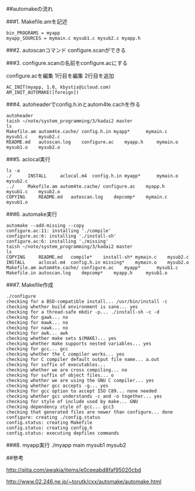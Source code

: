 ##automakeの流れ

###1. Makefile.amを記述
```
bin_PROGRAMS = myapp
myapp_SOURCES = mymain.c mysub1.c mysub2.c myapp.h
```


###2. autoscanコマンド
configure.scanができる

###3. configure.scanの名前をconfigure.acにする

configure.acを編集
1行目を編集
2行目を追加
```
AC_INIT(myapp, 1.0, kbystis@icloud.com)
AM_INIT_AUTOMAKE([foreign])
```

###4. autoheaderでconfig.h.inとautom4te.cachを作る
```
autoheader
taish ~/note/system_programming/3/kadai2 master
ls
Makefile.am	autom4te.cache/	config.h.in	myapp*		mymain.c	mysub1.c	mysub2.c
README.md	autoscan.log	configure.ac	myapp.h		mymain.o	mysub1.o	mysub2.o
```

###5. aclocal実行
```
ls -a
./		INSTALL		aclocal.m4	config.h.in	myapp*		mymain.o	mysub2.c
../		Makefile.am	autom4te.cache/	configure.ac	myapp.h		mysub1.c	mysub2.o
COPYING		README.md	autoscan.log	depcomp*	mymain.c	mysub1.o
```

###6. automake実行
```
automake --add-missing --copy
configure.ac:11: installing './compile'
configure.ac:6: installing './install-sh'
configure.ac:6: installing './missing'
taish ~/note/system_programming/3/kadai2 master
ls
COPYING		README.md	compile*	install-sh*	mymain.c	mysub2.c
INSTALL		aclocal.m4	config.h.in	missing*	mymain.o	mysub2.o
Makefile.am	autom4te.cache/	configure.ac	myapp*		mysub1.c
Makefile.in	autoscan.log	depcomp*	myapp.h		mysub1.o
```

###7. Makefile作成

```
./configure
checking for a BSD-compatible install... /usr/bin/install -c
checking whether build environment is sane... yes
checking for a thread-safe mkdir -p... ./install-sh -c -d
checking for gawk... no
checking for mawk... no
checking for nawk... no
checking for awk... awk
checking whether make sets $(MAKE)... yes
checking whether make supports nested variables... yes
checking for gcc... gcc
checking whether the C compiler works... yes
checking for C compiler default output file name... a.out
checking for suffix of executables...
checking whether we are cross compiling... no
checking for suffix of object files... o
checking whether we are using the GNU C compiler... yes
checking whether gcc accepts -g... yes
checking for gcc option to accept ISO C89... none needed
checking whether gcc understands -c and -o together... yes
checking for style of include used by make... GNU
checking dependency style of gcc... gcc3
checking that generated files are newer than configure... done
configure: creating ./config.status
config.status: creating Makefile
config.status: creating config.h
config.status: executing depfiles commands
```

###8. myapp実行
./myapp
main
mysub1
mysub2

##参考

http://qiita.com/awakia/items/e0ceeabd8faf95020cbd

http://www.02.246.ne.jp/~torutk/cxx/automake/automake.html
